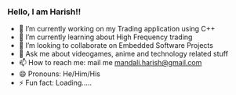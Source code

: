 ### Hello, I am Harish!!

- 🔭 I’m currently working on my Trading application using C++
- 🌱 I’m currently learning about High Frequency trading
- 👯 I’m looking to collaborate on Embedded Software Projects
- 💬 Ask me about videogames, anime and technology related stuff
- 📫 How to reach me: mail me mandali.harish@gmail.com
- 😄 Pronouns: He/Him/His
- ⚡ Fun fact: Loading.....
